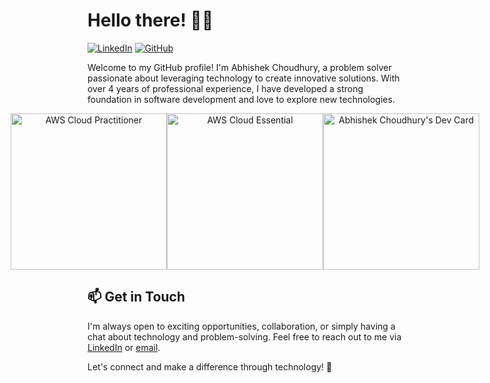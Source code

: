 # Hello there! 👋🏼

[![LinkedIn](https://img.shields.io/badge/-LinkedIn-blue?style=flat-square&logo=linkedin&logoColor=white&link=https://www.linkedin.com/in/yesabhishek)](https://www.linkedin.com/in/yesabhishek)
[![GitHub](https://img.shields.io/badge/-GitHub-black?style=flat-square&logo=github&logoColor=white&link=https://github.com/yesabhishek)](https://github.com/yesabhishek)

Welcome to my GitHub profile! I'm Abhishek Choudhury, a problem solver passionate about leveraging technology to create innovative solutions. With over 4 years of professional experience, I have developed a strong foundation in software development and love to explore new technologies.


<div style="display: flex; justify-content: center; align-items: center; width: 100%" align="center">
  <a href="https://www.credly.com/badges/693c32ae-6cca-4f59-8d45-63a994e194c8/public_url">
    <img src="https://kvsxzxhselvfeyqrshan.supabase.co/storage/v1/object/public/assets/aws-certified-cloud-practitioner.png?t=2023-05-21T10%3A46%3A28.629Z"
         width="250" alt="AWS Cloud Practitioner" />
   </a>
  <a href="https://www.credly.com/badges/7730e906-b429-4aff-9e1f-74d3080ebd24/public_url">
    <img src="https://kvsxzxhselvfeyqrshan.supabase.co/storage/v1/object/public/assets/aws-learning-cloud-essentials.png?t=2023-05-20T16%3A13%3A17.040Z"
        width="250" alt="AWS Cloud Essential" />
   </a>
  <div>
       <br>
  </div>
  <a href="https://app.daily.dev/yesabhishek"><img src="https://api.daily.dev/devcards/69c662b684ab41ea9eaca22ae4bc561e.png" width="250" alt="Abhishek Choudhury's      Dev Card"/>
  </a>
</div>  


## 📫 Get in Touch

I'm always open to exciting opportunities, collaboration, or simply having a chat about technology and problem-solving. Feel free to reach out to me via [LinkedIn](https://www.linkedin.com/in/yesabhishek) or [email](mailto:choudhuryabhishek76@gmail.com).

Let's connect and make a difference through technology! 🌟
